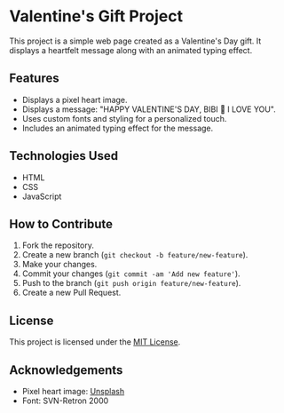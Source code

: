# Valentine's Gift Project

This project is a simple web page created as a Valentine's Day gift. It displays a heartfelt message along with an animated typing effect.

## Features

- Displays a pixel heart image.
- Displays a message: "HAPPY VALENTINE'S DAY, BIBI 🌷 I LOVE YOU".
- Uses custom fonts and styling for a personalized touch.
- Includes an animated typing effect for the message.


## Technologies Used

- HTML
- CSS
- JavaScript

## How to Contribute

1. Fork the repository.
2. Create a new branch (`git checkout -b feature/new-feature`).
3. Make your changes.
4. Commit your changes (`git commit -am 'Add new feature'`).
5. Push to the branch (`git push origin feature/new-feature`).
6. Create a new Pull Request.

## License

This project is licensed under the [MIT License](LICENSE).

## Acknowledgements

- Pixel heart image: [Unsplash](https://unsplash.com)
- Font: SVN-Retron 2000
